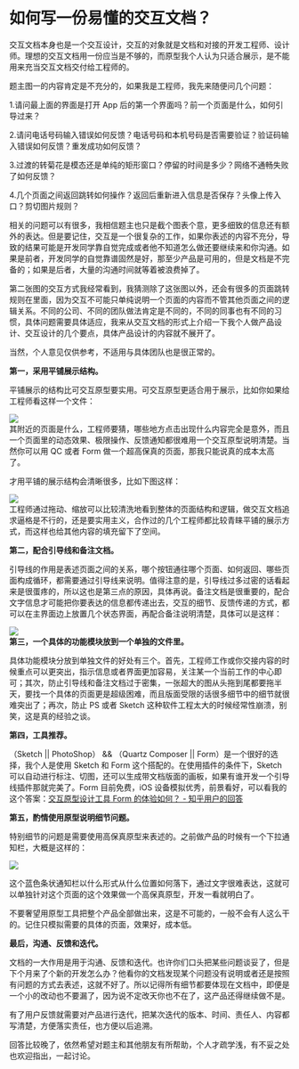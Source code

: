 # 如何写一份易懂的交互文档？

交互文档本身也是一个交互设计，交互的对象就是文档和对接的开发工程师、设计师。理想的交互文档用一份应当是不够的，而原型我个人认为只适合展示，是不能用来充当交互文档交付给工程师的。  

题主图一的内容肯定是不充分的，如果我是工程师，我先来随便问几个问题：  

1.请问最上面的界面是打开 App 后的第一个界面吗？前一个页面是什么，如何引导过来？  

2.请问电话号码输入错误如何反馈？电话号码和本机号码是否需要验证？验证码输入错误如何反馈？重发成功如何反馈？  

3.过渡的转菊花是模态还是单纯的矩形窗口？停留的时间是多少？网络不通畅失败了如何反馈？  

4.几个页面之间返回跳转如何操作？返回后重新进入信息是否保存？头像上传入口？剪切图片规则？  

相关的问题可以有很多，我相信题主也只是截个图表个意，更多细致的信息还有额外的表达。但是要记住，交互是一个很复杂的工作，如果你表述的内容不充分，导致的结果可能是开发同学靠自觉完成或者他不知道怎么做还要继续来和你沟通。如果是前者，开发同学的自觉靠谱固然是好，那至少产品是可用的，但是文档是不完备的；如果是后者，大量的沟通时间就等着被浪费掉了。  

第二张图的交互方式我经常看到，我猜测除了这张图以外，还会有很多的页面跳转规则在里面，因为交互不可能只单纯说明一个页面的内容而不管其他页面之间的逻辑关系。不同的公司、不同的团队做法肯定是不同的，不同的同事也有不同的习惯，具体问题需要具体适应，我来从交互文档的形式上介绍一下我个人做产品设计、交互设计的几个要点，具体产品设计的内容就不展开了。  

当然，个人意见仅供参考，不适用与具体团队也是很正常的。  

**第一，采用平铺展示结构。**  

平铺展示的结构比可交互原型要实用。可交互原型更适合用于展示，比如你如果给工程师看这样一个文件：  

![](https://pic4.zhimg.com/50/3576585dbe5f7286619dcc1206185465_b.jpg)  
其附近的页面是什么，工程师要猜，哪些地方点击出现什么内容完全是意外，而且一个页面里的动态效果、极限操作、反馈通知都很难用一个交互原型说明清楚。当然你可以用 QC 或者 Form 做一个超高保真的页面，那我只能说真的成本太高了。  

才用平铺的展示结构会清晰很多，比如下图这样：  

![](https://pic2.zhimg.com/50/b27398f7dde900393964ebbf161e6873_b.jpg)  
工程师通过拖动、缩放可以比较清洗地看到整体的页面结构和逻辑，做交互文档追求逼格是不行的，还是要实用主义，合作过的几个工程师都比较青睐平铺的展示方式，而这样也给其他内容的填充留下了空间。  

**第二，配合引导线和备注文档。**  

引导线的作用是表述页面之间的关系，哪个按钮通往哪个页面、如何返回、哪些页面构成循环，都需要通过引导线来说明。值得注意的是，引导线过多过密的话看起来是很蛋疼的，所以这也是第三点的原因，具体再说。备注文档是很重要的，配合文字信息才可能把你要表达的信息都传递出去，交互的细节、反馈传递的方式，都可以在主界面边上放置几个状态界面，再配合备注说明清楚，具体可以是这样：  

![](https://pic4.zhimg.com/50/9aa6d337e45defa606232388ae621f9d_b.jpg)  
**第三，一个具体的功能模块放到一个单独的文件里。**  

具体功能模块分放到单独文件的好处有三个。首先，工程师工作或你交接内容的时候重点可以更突出，指示信息或者界面更加容易，关注某一个当前工作的中心即可；其次，防止引导线和备注文档过于密集，一张超大的图从头拖到尾都要拖半天，要找一个具体的页面更是超级困难，而且版面受限的话很多细节中的细节就很难突出了；再次，防止 PS 或者 Sketch 这种软件工程太大的时候经常性崩溃，别笑，这是真的经验之谈。  

**第四，工具推荐。**  

（Sketch || PhotoShop） && （Quartz Composer || Form）是一个很好的选择，我个人是使用 Sketch 和 Form 这个搭配的。在使用插件的条件下，Sketch 可以自动进行标注、切图，还可以生成带文档版面的画板，如果有谁开发一个引导线插件那就完美了。Form 目前免费，iOS 设备模拟优秀，前景看好，可以看我的这个答案：[交互原型设计工具 Form 的体验如何？ - 知乎用户的回答](http://www.zhihu.com/question/25145455/answer/37825782)  

**第五，酌情使用原型说明细节问题。**  

特别细节的问题是需要使用高保真原型来表述的。之前做产品的时候有一个下拉通知栏，大概是这样的：  

![](https://pic3.zhimg.com/50/82bd9e822ae0dbce1d08f14351399f6c_b.jpg)  

这个蓝色条状通知栏以什么形式从什么位置如何落下，通过文字很难表达，这就可以单独针对这个页面的这个效果做一个高保真原型，开发一看就明白了。  

不要奢望用原型工具把整个产品全部做出来，这是不可能的，一般不会有人这么干的。记住只模拟需要的具体的页面，效果好，成本低。  

**最后，沟通、反馈和迭代。**  

文档的一大作用是用于沟通、反馈和迭代。也许你们口头把某些问题谈妥了，但是下个月来了个新的开发怎么办？他看你的文档发现某个问题没有说明或者还是按照有问题的方式去表述，这就不好了。所以记得所有细节都要体现在文档中，即便是一个小的改动也不要漏了，因为说不定改天你也不在了，这产品还得继续做不是。  

有了用户反馈就需要对产品进行迭代，把某次迭代的版本、时间、责任人、内容都写清楚，方便落实责任，也方便以后追溯。  

回答比较晚了，依然希望对题主和其他朋友有所帮助，个人才疏学浅，有不妥之处也欢迎指出，一起讨论。